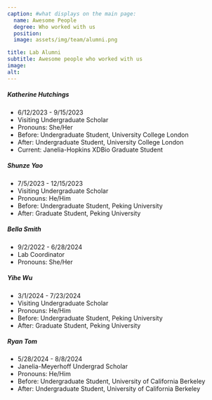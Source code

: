 ```yaml
---
caption: #what displays on the main page:
  name: Awesome People
  degree: Who worked with us
  position: 
  image: assets/img/team/alumni.png

title: Lab Alumni
subtitle: Awesome people who worked with us
image:
alt:
---
```


##### Katherine Hutchings

- 6/12/2023 - 9/15/2023
- Visiting Undergraduate Scholar
- Pronouns: She/Her
- Before: Undergraduate Student, University College London
- After: Undergraduate Student, University College London
- Current: Janelia-Hopkins XDBio Graduate Student

##### Shunze Yao

- 7/5/2023 - 12/15/2023
- Visiting Undergraduate Scholar
- Pronouns: He/Him
- Before: Undergraduate Student, Peking University
- After: Graduate Student, Peking University

##### Bella Smith

- 9/2/2022 - 6/28/2024
- Lab Coordinator
- Pronouns: She/Her

##### Yihe Wu

- 3/1/2024 - 7/23/2024
- Visiting Undergraduate Scholar
- Pronouns: He/Him
- Before: Undergraduate Student, Peking University
- After: Graduate Student, Peking University

##### Ryan Tom

- 5/28/2024 - 8/8/2024
- Janelia-Meyerhoff Undergrad Scholar
- Pronouns: He/Him
- Before: Undergraduate Student, University of California Berkeley
- After: Undergraduate Student, University of California Berkeley
